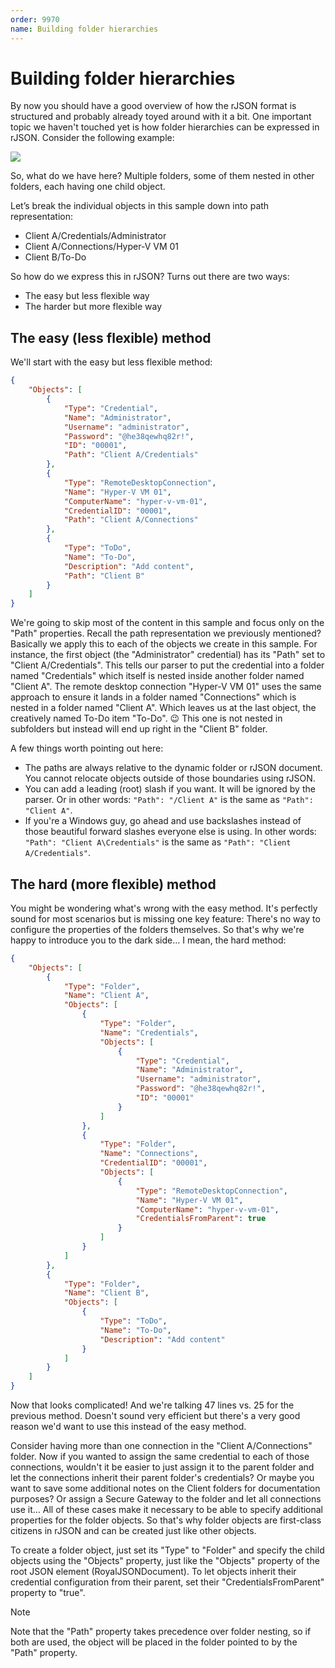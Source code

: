 ```yaml
---
order: 9970
name: Building folder hierarchies
---
```


# Building folder hierarchies

By now you should have a good overview of how the rJSON format is structured and probably already toyed around with it a bit. One important topic we haven't touched yet is how folder hierarchies can be expressed in rJSON. Consider the following example:

![](~/images/Scripting/rJSON/Screenshot_4.png)

So, what do we have here? Multiple folders, some of them nested in other folders, each having one child object.

Let’s break the individual objects in this sample down into path representation:
- Client A/Credentials/Administrator
- Client A/Connections/Hyper-V VM 01
- Client B/To-Do

So how do we express this in rJSON? Turns out there are two ways:
- The easy but less flexible way
- The harder but more flexible way

## The easy (less flexible) method

We'll start with the easy but less flexible method:

```json
{
	"Objects": [
		{
			"Type": "Credential",
			"Name": "Administrator",
			"Username": "administrator",
			"Password": "@he38qewhq82r!",
			"ID": "00001",
			"Path": "Client A/Credentials"
		},
		{
			"Type": "RemoteDesktopConnection",
			"Name": "Hyper-V VM 01",
			"ComputerName": "hyper-v-vm-01",
			"CredentialID": "00001",
			"Path": "Client A/Connections"
		},
		{
			"Type": "ToDo",
			"Name": "To-Do",
			"Description": "Add content",
			"Path": "Client B"
		}
	]
}
```

We're going to skip most of the content in this sample and focus only on the "Path" properties.
Recall the path representation we previously mentioned? Basically we apply this to each of the objects we create in this sample.
For instance, the first object (the "Administrator" credential) has its "Path" set to "Client A/Credentials". This tells our parser to put the credential into a folder named "Credentials" which itself is nested inside another folder named "Client A".
The remote desktop connection "Hyper-V VM 01" uses the same approach to ensure it lands in a folder named "Connections" which is nested in a folder named "Client A".
Which leaves us at the last object, the creatively named To-Do item "To-Do". 😉 This one is not nested in subfolders but instead will end up right in the "Client B" folder.

A few things worth pointing out here:
- The paths are always relative to the dynamic folder or rJSON document. You cannot relocate objects outside of those boundaries using rJSON.
- You can add a leading (root) slash if you want. It will be ignored by the parser. Or in other words: `"Path": "/Client A"` is the same as `"Path": "Client A"`.
- If you're a Windows guy, go ahead and use backslashes instead of those beautiful forward slashes everyone else is using. In other words: `"Path": "Client A\Credentials"` is the same as `"Path": "Client A/Credentials"`.


## The hard (more flexible) method

You might be wondering what's wrong with the easy method. It's perfectly sound for most scenarios but is missing one key feature: There's no way to configure the properties of the folders themselves. So that's why we're happy to introduce you to the dark side… I mean, the hard method:

```json
{
	"Objects": [
		{
			"Type": "Folder",
			"Name": "Client A",
			"Objects": [
				{
					"Type": "Folder",
					"Name": "Credentials",
					"Objects": [
						{
							"Type": "Credential",
							"Name": "Administrator",
							"Username": "administrator",
							"Password": "@he38qewhq82r!",
							"ID": "00001"
						}
					]
				},
				{
					"Type": "Folder",
					"Name": "Connections",
					"CredentialID": "00001",
					"Objects": [
						{
							"Type": "RemoteDesktopConnection",
							"Name": "Hyper-V VM 01",
							"ComputerName": "hyper-v-vm-01",
							"CredentialsFromParent": true
						}
					]
				}
			]
		},
		{
			"Type": "Folder",
			"Name": "Client B",
			"Objects": [
				{
					"Type": "ToDo",
					"Name": "To-Do",
					"Description": "Add content"
				}
			]
		}
	]
}
```

Now that looks complicated! And we're talking 47 lines vs. 25 for the previous method. Doesn't sound very efficient but there's a very good reason we'd want to use this instead of the easy method.

Consider having more than one connection in the "Client A/Connections" folder. Now if you wanted to assign the same credential to each of those connections, wouldn't it be easier to just assign it to the parent folder and let the connections inherit their parent folder's credentials? Or maybe you want to save some additional notes on the Client folders for documentation purposes? Or assign a Secure Gateway to the folder and let all connections use it… All of these cases make it necessary to be able to specify additional properties for the folder objects. So that's why folder objects are first-class citizens in rJSON and can be created just like other objects.

To create a folder object, just set its "Type" to "Folder" and specify the child objects using the "Objects" property, just like the "Objects" property of the root JSON element (RoyalJSONDocument).
To let objects inherit their credential configuration from their parent, set their "CredentialsFromParent" property to "true".

> [!Note]
> Note that the "Path" property takes precedence over folder nesting, so if both are used, the object will be placed in the folder pointed to by the "Path" property.
